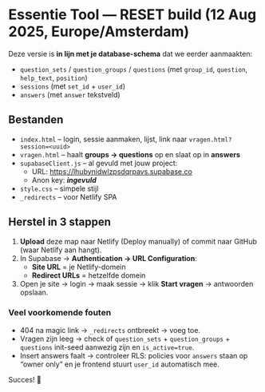 
# Essentie Tool — RESET build (12 Aug 2025, Europe/Amsterdam)

Deze versie is **in lijn met je database-schema** dat we eerder aanmaakten:
- `question_sets` / `question_groups` / `questions` (met `group_id`, `question`, `help_text`, `position`)
- `sessions` (met `set_id` + `user_id`)
- `answers` (met `answer` tekstveld)

## Bestanden
- `index.html` – login, sessie aanmaken, lijst, link naar `vragen.html?session=<uuid>`
- `vragen.html` – haalt **groups → questions** op en slaat op in **answers**
- `supabaseClient.js` – al gevuld met jouw project:
  - URL: https://lhubynidwlzpsdqrpavs.supabase.co
  - Anon key: ***ingevuld***
- `style.css` – simpele stijl
- `_redirects` – voor Netlify SPA

## Herstel in 3 stappen
1) **Upload** deze map naar Netlify (Deploy manually) of commit naar GitHub (waar Netlify aan hangt).
2) In Supabase → **Authentication → URL Configuration**:
   - **Site URL** = je Netlify-domein
   - **Redirect URLs** = hetzelfde domein
3) Open je site → login → maak sessie → klik **Start vragen** → antwoorden opslaan.

### Veel voorkomende fouten
- 404 na magic link → `_redirects` ontbreekt → voeg toe.
- Vragen zijn leeg → check of `question_sets` + `question_groups` + `questions` init-seed aanwezig zijn en `is_active=true`.
- Insert answers faalt → controleer RLS: policies voor `answers` staan op “owner only” en je frontend stuurt `user_id` automatisch mee.

Succes! 🎯
